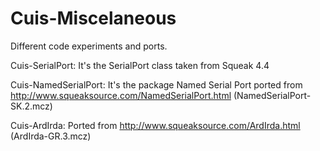 Cuis-Miscelaneous
=================

Different code experiments and ports.


Cuis-SerialPort: It's the SerialPort class taken from Squeak 4.4

Cuis-NamedSerialPort: It's the package Named Serial Port ported from http://www.squeaksource.com/NamedSerialPort.html (NamedSerialPort-SK.2.mcz)

Cuis-ArdIrda: Ported from http://www.squeaksource.com/ArdIrda.html (ArdIrda-GR.3.mcz)
